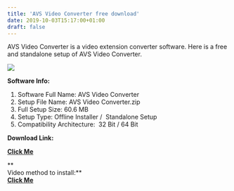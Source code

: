 ```yaml
---
title: 'AVS Video Converter free download'
date: 2019-10-03T15:17:00+01:00
draft: false
---
```


AVS Video Converter is a video extension converter software. Here is a free and standalone setup of AVS Video Converter.  
  
  

[![](https://1.bp.blogspot.com/-1k3cInZejVg/XZYCZLJ9KmI/AAAAAAAAAQA/1E9DexLmklkEhFDcLb4SmEvEI2kxyRwOgCLcBGAsYHQ/s1600/download%2B%252810%2529.jpg)](https://1.bp.blogspot.com/-1k3cInZejVg/XZYCZLJ9KmI/AAAAAAAAAQA/1E9DexLmklkEhFDcLb4SmEvEI2kxyRwOgCLcBGAsYHQ/s1600/download%2B%252810%2529.jpg)

  

  

  

  

**Software Info:**

1.  Software Full Name: AVS Video Converter
2.  Setup File Name: AVS Video Converter.zip
3.  Full Setup Size: 60.6 MB
4.  Setup Type: Offline Installer /  Standalone Setup
5.  Compatibility Architecture:  32 Bit / 64 Bit 

**Download Link:**

**[Click Me](https://mega.nz/#!zaZ1CaaQ!G4oBfNjYaZPOQ8yZRUKf9RBZlsgS3w0IPfLvTH2th3c)**  
  
**  
Video method to install:**  
**[Click Me](https://pcappsstock-tuts.blogspot.com/2019/10/avs-video-converter-free-installation.html)**